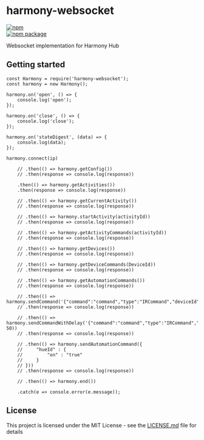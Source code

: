 # harmony-websocket

[![npm](https://img.shields.io/npm/v/harmony-websocket/latest.svg)](https://www.npmjs.com/package/harmony-websocket)	 
[![npm package](https://img.shields.io/npm/dm/harmony-websocket.svg)](https://www.npmjs.com/package/node-red-contrib-harmony-websocket)

Websocket implementation for Harmony Hub


## Getting started

```
const Harmony = require('harmony-websocket');
const harmony = new Harmony();

harmony.on('open', () => {
    console.log('open');
});

harmony.on('close', () => {
    console.log('close');
});

harmony.on('stateDigest', (data) => {
    console.log(data);
});

harmony.connect(ip)

    // .then(() => harmony.getConfig())
    // .then(response => console.log(response))

    .then(() => harmony.getActivities())
    .then(response => console.log(response))

    // .then(() => harmony.getCurrentActivity())
    // .then(response => console.log(response))

    // .then(() => harmony.startActivity(activityId))
    // .then(response => console.log(response))

    // .then(() => harmony.getActivityCommands(activityId))
    // .then(response => console.log(response))

    // .then(() => harmony.getDevices())
    // .then(response => console.log(response))

    // .then(() => harmony.getDeviceCommands(DeviceId))
    // .then(response => console.log(response))

    // .then(() => harmony.getAutomationCommands())
    // .then(response => console.log(response))

    // .then(() => harmony.sendCommand('{"command":"command","type":"IRCommand","deviceId":"DeviceId"}'))
    // .then(response => console.log(response))

    // .then(() => harmony.sendCommandWithDelay('{"command":"command","type":"IRCommand","deviceId":"DeviceId"}', 50))
    // .then(response => console.log(response))

    // .then(() => harmony.sendAutomationCommand({
    //     "hueId" : {
    //         "on" : "true"
    //     }
    // }))
    // .then(response => console.log(response))

    // .then(() => harmony.end())

    .catch(e => console.error(e.message));
```

## License

This project is licensed under the MIT License - see the [LICENSE.md](LICENSE.md) file for details
